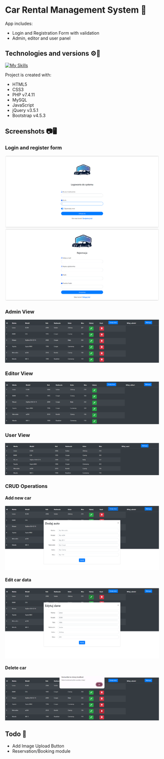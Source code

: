 # Car Rental Management System 🚗
App includes:
  - Login and Registration Form with validation
  - Admin, editor and user panel
    
## Technologies and versions ⚙️🔧
[![My Skills](https://skillicons.dev/icons?i=html,css,php,mysql,javascript,jquery,bootstrap&perline=10)](https://skillicons.dev)

Project is created with:
  - HTML5
  - CSS3
  - PHP v7.4.11
  - MySQL 
  - JavaScript
  - jQuery v3.5.1
  - Bootstrap v4.5.3

## Screenshots 📷🖥️
### Login and register form
![Example screenshot](./images/login.PNG)
![Example screenshot](./images/register.PNG)
### Admin View
![Example screenshot](./images/adminView.png)
### Editor View
![Example screenshot](./images/editorView.png)
### User View
![Example screenshot](./images/userView.png)
### CRUD Operations
#### Add new car
![Example screenshot](./images/add.png)
#### Edit car data
![Example screenshot](./images/edit.png)
#### Delete car
![Example screenshot](./images/delete.png)

## Todo 📝
- Add Image Upload Button
- Reservation/Booking module
